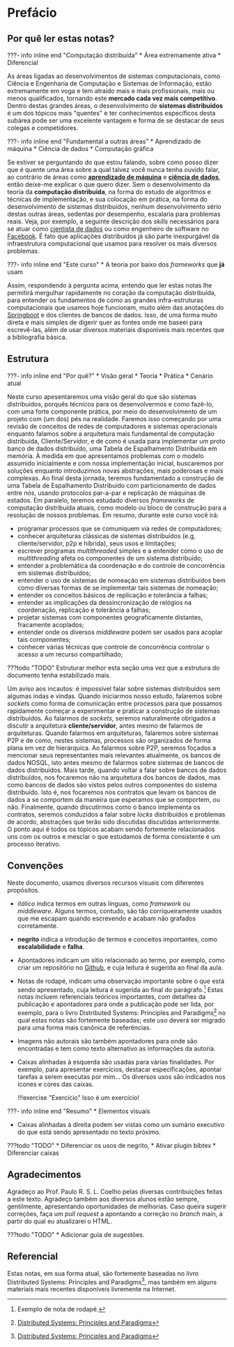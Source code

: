 # Prefácio

## Por quê ler estas notas?

???- info inline end "Computação distribuída"
    * Área extremamente ativa
    * Diferencial

As áreas ligadas ao desenvolvimentos de sistemas computacionais, como Ciência e Engenharia de Computação e Sistemas de Informação, estão extremamente em voga e tem atraído mais e mais profissionais, mais ou menos qualificados, tornando este **mercado cada vez mais competitivo**.
Dentro destas grandes áreas, o desenvolvimento de **sistemas distribuídos** é um dos tópicos mais "quentes" e ter conhecimentos específicos desta subárea pode ser uma excelente vantagem e forma de se destacar de seus colegas e competidores.

???- info inline end "Fundamental a outras áreas"
    * Aprendizado de máquina
    * Ciência de dados
    * Computação gráfica

Se estiver se perguntando do que estou falando, sobre como posso dizer que é quente uma área sobre a qual talvez você nunca tenha ouvido falar, ao contrário de áreas como [**aprendizado de máquina**]() e [**ciência de dados**](), então deixe-me explicar o que quero dizer. Sem o desenvolvimento da teoria da **computação distribuída**, na forma do estudo de algoritmos e técnicas de implementação, e sua colocação em prática, na forma do desenvolvimento de sistemas distribuídos, nenhum desenvolvimento sério destas outras áreas, sedentas por desempenho, escalaria para problemas reais.
Veja, por exemplo, a seguinte descrição dos *skills* necessários para se atuar como [cientista de dados](https://www.quora.com/What-skills-are-expected-from-a-data-engineer-not-a-data-scientist) ou como engenheiro de software no [Facebook](https://www.facebook.com/facebookcareers/videos/1747855735501113/).
É fato que aplicações distribuídos já são parte inexpurgável da infraestrutura computacional que usamos para resolver os mais diversos problemas.

???- info inline end "Este curso"
    * A teoria por baixo dos *frameworks* que **já** usam

Assim, respondendo à pergunta acima, entendo que ler estas notas lhe permitirá mergulhar rapidamente no coração da computação distribuída, para entender os fundamentos de como as grandes infra-estruturas computacionais que usamos hoje funcionam, muito além das anotações do [Springboot]() e dos clientes de bancos de dados.
Isso, de uma forma muito direta e mais simples de digerir quer as fontes onde me baseei para escrevê-las, além de usar diversos materiais disponíveis mais recentes que a bibliografia básica.


## Estrutura

???- info inline end "Por quê?"
    * Visão geral
    * Teoria
    * Prática
    * Cenário atual


Neste curso apesentaremos uma visão geral do que são sistemas distribuídos, porquês técnicos para os desenvolvermos e como fazê-lo, com uma forte componente prática, por meio do desenvolvimento de um projeto com (um dos) pés na realidade.
Faremos isso começando por uma revisão de conceitos de redes de computadores e sistemas operacionais enquanto falamos sobre a arquitetura mais fundamental de computação distribuída, Cliente/Servidor, e de como é usada para implementar um proto banco de dados distribuído, uma Tabela de Espalhamento Distribuída em memória.
À medida em que apresentamos problemas com o modelo assumido inicialmente e com nossa implementação inicial, buscaremos por soluções enquanto introduzimos novas abstrações, mais poderosas e mais complexas.
Ao final desta jornada, teremos fundamentado a construção de uma Tabela de Espalhamento Distribuído com particionamento de dados entre nós, usando protocolos par-a-par e replicação de máquinas de estados.
Em paralelo, teremos estudado diversos *frameworks* de computação distribuída atuais, como modelo ou bloco de construção para a resolução de nossos problemas.
Em resumo, durante este curso você irá:

* programar processos que se comuniquem via redes de computadores;
* conhecer arquiteturas clássicas de sistemas distribuídos (e.g, cliente/servidor, p2p e híbrida), seus usos e limitações;
* escrever programas *multithreaded* simples e a entender como o uso de *multithreading* afeta os componentes de um sistema distribuído;
* entender a problemática da coordenação e do controle de concorrência em sistemas distribuídos;
* entender o uso de sistemas de nomeação em sistemas distribuídos bem como diversas formas de se implementar tais sistemas de nomeação;
* entender os conceitos básicos de replicação e tolerância a falhas;
* entender as implicações da dessincronização de relógios na coordenação, replicação e tolerância a falhas;
* projetar sistemas com componentes geograficamente distantes, fracamente acoplados;
* entender onde os diversos *middleware* podem ser usados para acoplar tais componentes;
* conhecer várias técnicas que controle de concorrência controlar o acesso a um recurso compartilhado;

???todo "TODO"
      Estruturar melhor esta seção uma vez que a estrutura do documento tenha estabilizado mais.


Um aviso aos incautos: é impossível falar sobre sistemas distribuídos sem algumas indas e vindas. 
Quando iniciarmos nosso estudo, falaremos sobre *sockets* como forma de comunicação entre processos para que possamos rapidamente começar a experimentar e praticar a construção de sistemas distribuídos.
Ao falarmos de *sockets*, seremos naturalmente obrigados a discutir a arquitetura **cliente/servidor**, antes mesmo de falarmos de arquiteturas.
Quando falarmos em arquiteturas, falaremos sobre sistemas P2P e de como, nestes sistemas, processos são organizados de forma plana em vez de hierárquica.
Ao falarmos sobre P2P, seremos foçados a mencionar seus representantes mais relevantes atualmente, os bancos de dados NOSQL, isto antes mesmo de falarmos sobre sistemas de bancos de dados distribuídos.
Mais tarde, quando voltar a falar sobre bancos de dados distribuídos, nos focaremos não na arquitetura dos bancos de dados, mas como bancos de dados são vistos pelos outros componentes do sistema distribuído. Isto é, nos focaremos nos contratos que levam os bancos de dados a se comportem da maneira que esperamos que se comportem, ou não.
Finalmente, quando discutirmos como o banco implementa os contratos, seremos conduzidos a falar sobre *locks* distribuídos e problemas de acordo, abstrações que terão sido discutidas discutidas anteriormente.
O ponto aqui é todos os tópicos acabam sendo fortemente relacionados uns com os outros e mesclar o que estudamos de forma consistente é um processo iterativo.


## Convenções

Neste documento, usamos diversos recursos visuais com diferentes propósitos.

* *itálico* indica termos em outras línguas, como *framework* ou *middleware*. Alguns termos, contudo, são tão corriqueiramente usados que me escapam quando escrevendo e acabam não grafados corretamente.
* **negrito** indica a introdução de termos e conceitos importantes, como **escalabilidade** e **falha**.
* Apontadores indicam um sítio relacionado ao termo, por exemplo, como criar um repositório no [Github](http://github.com), e cuja leitura é sugerida ao final da aula.
* Notas de rodapé, indicam uma observação importante sobre o que está sendo apresentado, cuja leitura é sugerida ao final do parágrafo.[^foot] Estas notas incluem referenciais teóricos importantes, com detalhes da publicação e apontadores para onde a publicação pode ser lida, por exemplo, para o livro Distributed Systems: Principles and Paradigms[^dspp] no qual estas notas são fortemente baseadas; este uso deverá ser migrado para uma forma mais canônica de referências.
* Imagens não autorais são também apontadores para onde são encontradas e tem como texto alternativo as informações da autoria.
* Caixas alinhadas à esquerda são usadas para várias finalidades. Por exemplo, para apresentar exercícios, destacar especificações, apontar tarefas a serem executas por mim... Os diversos usos são indicados nos ícones e cores das caixas.
    
    !!!exercise "Exercício"
        Isso é um exercício!

???- info inline end "Resumo"
    * Elementos visuais

* Caixas alinhadas à direita podem ser vistas como um sumário executivo do que está sendo apresentado no texto próximo.

[^foot]: Exemplo de nota de rodapé.


???todo "TODO"
    * Diferenciar os usos de negrito,
    * Ativar plugin bibtex
    * Diferenciar caixas


## Agradecimentos

Agradeço ao Prof. Paulo R. S. L. Coelho pelas diversas contribuições feitas a este texto.
Agradeço também aos diversos alunos estão sempre, gentilmente, apresentando oportunidades de melhorias. Caso queira sugerir correções, faça um *pull request* a apontando a correção no *branch* main, a partir do qual eu atualizarei o HTML.

???todo "TODO"
    * Adicionar guia de sugestões.

## Referencial
Estas notas, em sua forma atual, são fortemente baseadas no livro Distributed Systems: Principles and Paradigms[^dspp], mas também em alguns materiais mais recentes disponíveis livremente na Internet.

[^dspp]: [Distributed Systems: Principles and Paradigms](https://www.amazon.com.br/Distributed-Systems-Principles-Andrew-Tanenbaum/dp/153028175X)